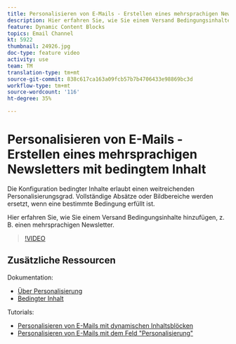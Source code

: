 ```yaml
---
title: Personalisieren von E-Mails - Erstellen eines mehrsprachigen Newsletters mit bedingtem Inhalt
description: Hier erfahren Sie, wie Sie einem Versand Bedingungsinhalte hinzufügen, z. B. einen mehrsprachigen Newsletter.
feature: Dynamic Content Blocks
topics: Email Channel
kt: 5922
thumbnail: 24926.jpg
doc-type: feature video
activity: use
team: TM
translation-type: tm+mt
source-git-commit: 838c617ca163a09fcb57b7b4706433e98869bc3d
workflow-type: tm+mt
source-wordcount: '116'
ht-degree: 35%

---
```



# Personalisieren von E-Mails - Erstellen eines mehrsprachigen Newsletters mit bedingtem Inhalt

Die Konfiguration bedingter Inhalte erlaubt einen weitreichenden Personalisierungsgrad. Vollständige Absätze oder Bildbereiche werden ersetzt, wenn eine bestimmte Bedingung erfüllt ist.

Hier erfahren Sie, wie Sie einem Versand Bedingungsinhalte hinzufügen, z. B. einen mehrsprachigen Newsletter.

>[!VIDEO](https://video.tv.adobe.com/v/24926?quality=12)

## Zusätzliche Ressourcen

Dokumentation:

* [Über Personalisierung](https://docs.adobe.com/content/help/de-DE/campaign-classic/using/sending-messages/personalizing-deliveries/about-personalization.html)
* [Bedingter Inhalt](https://docs.adobe.com/content/help/en/campaign-classic/using/sending-messages/personalizing-deliveries/conditional-content.html)

Tutorials:

* [Personalisieren von E-Mails mit dynamischen Inhaltsblöcken](/help/sending-messages/email-channel/personalization-with-dynamic-content-blocks.md)
* [Personalisieren von E-Mails mit dem Feld &quot;Personalisierung&quot;](/help/sending-messages/email-channel/personalizing-emails-using-personalization-fields.md)
